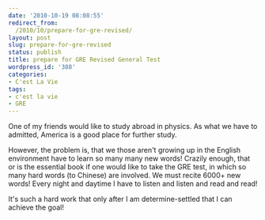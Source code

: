 ```yaml
---
date: '2010-10-19 08:08:55'
redirect_from:
  /2010/10/prepare-for-gre-revised/
layout: post
slug: prepare-for-gre-revised
status: publish
title: prepare for GRE Revised General Test
wordpress_id: '388'
categories:
- C'est La Vie
tags:
- c'est la vie
- GRE
---
```


One of my friends would like to study abroad in physics. As what we have to admitted, America is a good place for further study.

However, the problem is, that we those aren't growing up in the English environment have to learn so many many new words! Crazily enough, that  <Red Bible> or  <Blue Bible> is the essential book if one would like to take the GRE test, in which so many hard words (to Chinese) are involved. We must recite 6000+ new words! Every night and daytime I have to listen and listen and read and read!

It's such a hard work that only after I am determine-settled that I can achieve the goal!
